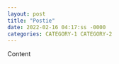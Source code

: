 ```yaml
---
layout: post
title: "Postie"
date: 2022-02-16 04:17:ss -0000
categories: CATEGORY-1 CATEGORY-2
---
```


Content
